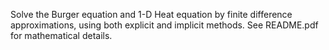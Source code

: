 Solve the Burger equation and 1-D Heat equation by finite difference approximations, using both explicit and implicit methods. See README.pdf for mathematical details.
